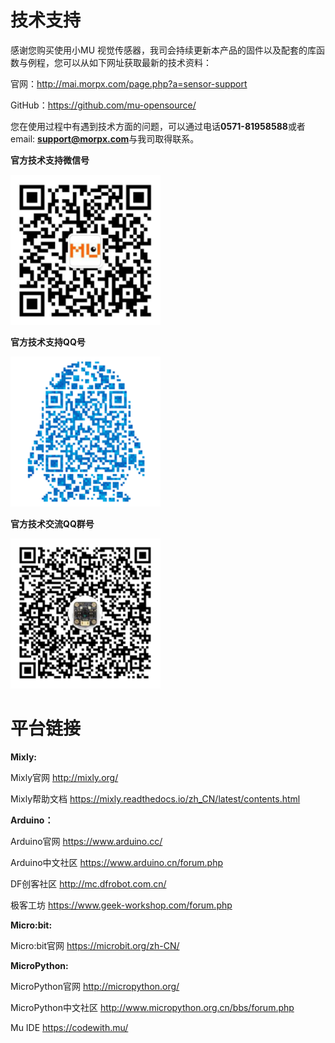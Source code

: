 # 技术支持

感谢您购买使用小MU 视觉传感器，我司会持续更新本产品的固件以及配套的库函数与例程，您可以从如下网址获取最新的技术资料：

官网：<http://mai.morpx.com/page.php?a=sensor-support>

GitHub：<https://github.com/mu-opensource/>

您在使用过程中有遇到技术方面的问题，可以通过电话**0571-81958588**或者email: **support@morpx.com**与我司取得联系。

**官方技术支持微信号**

![](./images/QRcode_WeChat.png)

**官方技术支持QQ号**

![](./images/QRcode_QQ.png)

**官方技术交流QQ群号**

![](./images/QRcode_QQ_group.png)

# 平台链接

**Mixly:**

Mixly官网 <http://mixly.org/>

Mixly帮助文档 <https://mixly.readthedocs.io/zh_CN/latest/contents.html>

**Arduino：**

Arduino官网 <https://www.arduino.cc/>

Arduino中文社区 <https://www.arduino.cn/forum.php>

DF创客社区 <http://mc.dfrobot.com.cn/>

极客工坊 <https://www.geek-workshop.com/forum.php>

**Micro:bit:**

Micro:bit官网 <https://microbit.org/zh-CN/>

**MicroPython:**

MicroPython官网 <http://micropython.org/>

MicroPython中文社区 <http://www.micropython.org.cn/bbs/forum.php>

Mu IDE <https://codewith.mu/>
